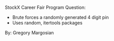 StockX Career Fair Program Question:

 - Brute forces a randomly generated 4 digit pin
 - Uses random, itertools packages
 
 By: Gregory Margosian